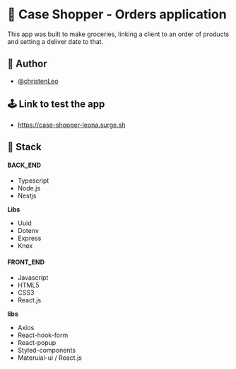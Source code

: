 # 🎯 Case Shopper - Orders application

This app was built to make groceries, linking a client to an order of products and setting a deliver date to that.

## 🚀 Author
- [@christenLeo](https://github.com/christenLeo)

## 🕹 Link to test the app
- https://case-shopper-leona.surge.sh

## 📄 Stack

#### BACK_END
 - Typescript
 - Node.js
 - Nestjs
 
 **Libs**
 - Uuid
 - Dotenv
 - Express
 - Knex

#### FRONT_END
 - Javascript
 - HTML5
 - CSS3
 - React.js

 **libs**
 - Axios
 - React-hook-form
 - React-popup
 - Styled-components
 - Materuial-ui / React.js
